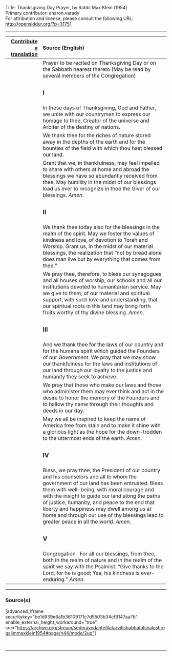 <html>
<head></head>
<body>
Title: Thanksgiving Day Prayer, by Rabbi Max Klein (1954)<br />
Primary contributor: aharon.varady<br />
For attribution and license, please consult the following URL: <a href="http://opensiddur.org/?p=31751">http://opensiddur.org/?p=31751</a>
<p />
<hr />

<table style="margin-left: auto;margin-right: auto;" class="draggable">
<thead><tr><th id="x" style="text-align: right;"><a href="/contributing/upload/">Contribute a translation</a></th><th style="text-align: left;">Source (English)</th></tr></thead>
<tbody>
<tr><td style="vertical-align:top;">
<div class="liturgy"><span lang="he">

</span></div></td>
 
<td style="vertical-align:top;">
<div class="english">
<span class="instruction">Prayer to be recited on Thanksgiving Day or on the Sabbath nearest thereto
(May be read by several members of the Congregation)</span>
</div></td></tr>


<tr><td style="vertical-align:top;">
<div class="liturgy"><span lang="he">

</span></div></td>
 
<td style="vertical-align:top;">
<div class="english">
<h3>I</h3> 
</div></td></tr>


<tr><td style="vertical-align:top;">
<div class="liturgy"><span lang="he">

</span></div></td>
 
<td style="vertical-align:top;">
<div class="english">
In these days of Thanksgiving, 
God and Father, 
we unite with our countrymen 
to express our homage to thee, 
Creator of the universe 
and Arbiter of the destiny of nations. 
</div></td></tr>


<tr><td style="vertical-align:top;">
<div class="liturgy"><span lang="he">

</span></div></td>
 
<td style="vertical-align:top;">
<div class="english">
We thank thee for the riches of nature 
stored away in the depths of the earth 
and for the bounties of the field 
with which thou hast blessed our land. 
</div></td></tr>


<tr><td style="vertical-align:top;">
<div class="liturgy"><span lang="he">

</span></div></td>
 
<td style="vertical-align:top;">
<div class="english">
Grant that we, in thankfulness, 
may feel impelled to share with others 
at home and abroad 
the blessings we have so abundantly received from thee. 
May humility 
in the midst of our blessings 
lead us ever to recognize in thee 
the Giver of our blessings. 
<em>Amen</em>. 
</div></td></tr>


<tr><td style="vertical-align:top;">
<div class="liturgy"><span lang="he">

</span></div></td>
 
<td style="vertical-align:top;">
<div class="english">
<h3>II</h3> 
</div></td></tr>


<tr><td style="vertical-align:top;">
<div class="liturgy"><span lang="he">

</span></div></td>
 
<td style="vertical-align:top;">
<div class="english">
We thank thee today also for the blessings in the realm of the spirit. 
May we foster the values of kindness and love, 
of devotion to Torah and Worship. 
Grant us, in the midst of our material blessings, 
the realization that “not by bread alone does man live 
but by everything that comes from thee.” 
</div></td></tr>


<tr><td style="vertical-align:top;">
<div class="liturgy"><span lang="he">

</span></div></td>
 
<td style="vertical-align:top;">
<div class="english">
We pray thee, therefore, 
to bless our synagogues and all houses of worship, 
our schools and all our institutions devoted to humanitarian service. 
May we give to them, 
of our material and spiritual support, 
with such love and understanding, 
that our spiritual roots in this land 
may bring forth fruits worthy of thy divine blessing. 
<em>Amen</em>. 
</div></td></tr>


<tr><td style="vertical-align:top;">
<div class="liturgy"><span lang="he">

</span></div></td>
 
<td style="vertical-align:top;">
<div class="english">
<h3>III</h3> 
</div></td></tr>


<tr><td style="vertical-align:top;">
<div class="liturgy"><span lang="he">

</span></div></td>
 
<td style="vertical-align:top;">
<div class="english">
And we thank thee for the laws of our country 
and for the humane spirit which guided the Founders of our Government. 
We pray that we may show our thankfulness for the laws and institutions of our land 
through our loyalty to the justice and humanity they seek to achieve. 
</div></td></tr>


<tr><td style="vertical-align:top;">
<div class="liturgy"><span lang="he">

</span></div></td>
 
<td style="vertical-align:top;">
<div class="english">
We pray that those who make our laws 
and those who administer them 
may ever think and act in the desire to honor the memory of the Founders 
and to hallow thy name through their thoughts and deeds in our day. 
</div></td></tr>


<tr><td style="vertical-align:top;">
<div class="liturgy"><span lang="he">

</span></div></td>
 
<td style="vertical-align:top;">
<div class="english">
May we all be inspired 
to keep the name of America free from stain 
and to make it shine with a glorious light 
as the hope for the down-trodden 
to the uttermost ends of the earth. 
<em>Amen</em>. 
</div></td></tr>


<tr><td style="vertical-align:top;">
<div class="liturgy"><span lang="he">

</span></div></td>
 
<td style="vertical-align:top;">
<div class="english">
<h3>IV</h3> 
</div></td></tr>


<tr><td style="vertical-align:top;">
<div class="liturgy"><span lang="he">

</span></div></td>
 
<td style="vertical-align:top;">
<div class="english">
Bless, we pray thee, 
the President of our country and his counselors 
and all to whom the government of our land has been entrusted. 
Bless them with well-being, 
with moral courage 
and with the insight 
to guide our land 
along the paths of justice, 
humanity, 
and peace 
to the end that liberty 
and happiness 
may dwell among us at home 
and through our use of thy blessings 
lead to greater peace 
in all the world. 
<em>Amen</em>. 
</div></td></tr>


<tr><td style="vertical-align:top;">
<div class="liturgy"><span lang="he">

</span></div></td>
 
<td style="vertical-align:top;">
<div class="english">
<h3>V</h3>
</div></td></tr>


<tr><td style="vertical-align:top;">
<div class="liturgy"><span lang="he">

</span></div></td>
 
<td style="vertical-align:top;">
<div class="english">
<span class="instruction">Congregation</span>
&nbsp;
For all our blessings, from thee, 
both in the realm of nature 
and in the realm of the spirit 
we say with the Psalmist: 
“Give thanks to the Lord, for he is good; 
Yea, his kindness is ever-enduring.” 
<em>Amen</em>. 
</div></td></tr>
</tbody></table>

<hr />

<h3>Source(s)</h3>

[advanced_iframe securitykey="be1d939e6a1b36109171c7d5503b34cf9147aa7b" enable_external_height_workaround="true" src="https://archive.org/stream/sederavodahtefilatarvitlshabbatulshaloshregalimmaxklein1954#page/n44/mode/2up"]

&nbsp;

<hr />

&nbsp;
</body>
</html>